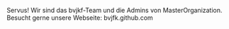 
Servus! Wir sind das bvjkf-Team und die Admins von MasterOrganization.
Besucht gerne unsere Webseite: bvjfk.github.com
